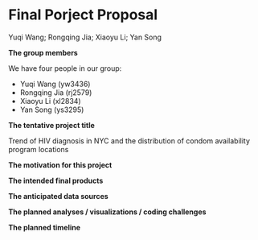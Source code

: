 Final Porject Proposal
================
Yuqi Wang; Rongqing Jia; Xiaoyu Li; Yan Song

**The group members**

We have four people in our group:

  - Yuqi Wang (yw3436)
  - Rongqing Jia (rj2579)
  - Xiaoyu Li (xl2834)
  - Yan Song (ys3295)

**The tentative project title**

Trend of HIV diagnosis in NYC and the distribution of condom
availability program locations

**The motivation for this project**

**The intended final products**

**The anticipated data sources**

**The planned analyses / visualizations / coding challenges**

**The planned timeline**
